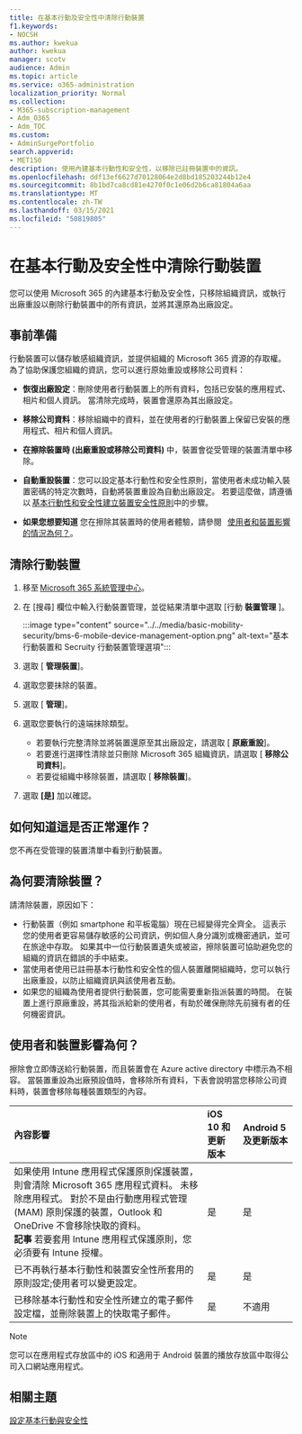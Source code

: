 ```yaml
---
title: 在基本行動及安全性中清除行動裝置
f1.keywords:
- NOCSH
ms.author: kwekua
author: kwekua
manager: scotv
audience: Admin
ms.topic: article
ms.service: o365-administration
localization_priority: Normal
ms.collection:
- M365-subscription-management
- Adm_O365
- Adm_TOC
ms.custom:
- AdminSurgePortfolio
search.appverid:
- MET150
description: 使用內建基本行動性和安全性，以移除已註冊裝置中的資訊。
ms.openlocfilehash: ddf13ef6627d70128064e2d8bd185203244b12e4
ms.sourcegitcommit: 8b1bd7ca8cd81e4270f0c1e06d2b6ca81804a6aa
ms.translationtype: MT
ms.contentlocale: zh-TW
ms.lasthandoff: 03/15/2021
ms.locfileid: "50819805"
---
```

# <a name="wipe-a-mobile-device-in-basic-mobility-and-security"></a>在基本行動及安全性中清除行動裝置

您可以使用 Microsoft 365 的內建基本行動及安全性，只移除組織資訊，或執行出廠重設以刪除行動裝置中的所有資訊，並將其還原為出廠設定。

## <a name="before-you-begin"></a>事前準備

行動裝置可以儲存敏感組織資訊，並提供組織的 Microsoft 365 資源的存取權。 為了協助保護您組織的資訊，您可以進行原始重設或移除公司資料：

- **恢復出廠設定**：刪除使用者行動裝置上的所有資料，包括已安裝的應用程式、相片和個人資訊。 當清除完成時，裝置會還原為其出廠設定。

- **移除公司資料**：移除組織中的資料，並在使用者的行動裝置上保留已安裝的應用程式、相片和個人資訊。

- **在擦除裝置時 (出廠重設或移除公司資料)** 中，裝置會從受管理的裝置清單中移除。
    
- **自動重設裝置**：您可以設定基本行動性和安全性原則，當使用者未成功輸入裝置密碼的特定次數時，自動將裝置重設為自動出廠設定。 若要這麼做，請遵循以 [基本行動性和安全性建立裝置安全性原則](create-device-security-policies.md)中的步驟。
    
- **如果您想要知道** 您在擦除其裝置時的使用者體驗，請參閱   [使用者和裝置影響的情況為何？](#whats-the-user-and-device-impact)。

## <a name="wipe-a-mobile-device"></a>清除行動裝置

1. 移至 [Microsoft 365 系統管理中心](https://support.microsoft.com/office/758befc4-0888-4009-9f14-0d147402fd23)。

2. 在 [搜尋] 欄位中輸入行動裝置管理，並從結果清單中選取 [行動 **裝置管理** ]。

    :::image type="content" source="../../media/basic-mobility-security/bms-6-mobile-device-management-option.png" alt-text="基本行動裝置和 Secruity 行動裝置管理選項":::

3. 選取 [ **管理裝置**]。

4. 選取您要抹除的裝置。

5. 選取 [ **管理**]。

6. 選取您要執行的遠端抹除類型。

    - 若要執行完整清除並將裝置還原至其出廠設定，請選取 [ **原廠重設**]。
    - 若要進行選擇性清除並只刪除 Microsoft 365 組織資訊，請選取 [ **移除公司資料**]。
    - 若要從組織中移除裝置，請選取 [ **移除裝置**]。

7. 選取 **[是]** 加以確認。

## <a name="how-do-i-know-it-worked"></a>如何知道這是否正常運作？

您不再在受管理的裝置清單中看到行動裝置。

## <a name="why-would-you-want-to-wipe-a-device"></a>為何要清除裝置？

請清除裝置，原因如下：

- 行動裝置（例如 smartphone 和平板電腦）現在已經變得完全齊全。 這表示您的使用者更容易儲存敏感的公司資訊，例如個人身分識別或機密通訊，並可在旅途中存取。 如果其中一位行動裝置遺失或被盜，擦除裝置可協助避免您的組織的資訊在錯誤的手中結束。
- 當使用者使用已註冊基本行動性和安全性的個人裝置離開組織時，您可以執行出廠重設，以防止組織資訊與該使用者互動。
- 如果您的組織為使用者提供行動裝置，您可能需要重新指派裝置的時間。 在裝置上進行原廠重設，將其指派給新的使用者，有助於確保刪除先前擁有者的任何機密資訊。

## <a name="whats-the-user-and-device-impact"></a>使用者和裝置影響為何？

擦除會立即傳送給行動裝置，而且裝置會在 Azure active directory 中標示為不相容。 當裝置重設為出廠預設值時，會移除所有資料，下表會說明當您移除公司資料時，裝置會移除每種裝置類型的內容。

|**內容影響**|**iOS 10 和更新版本**|**Android 5 及更新版本**|
|:-----|:-----|:-----|
|如果使用 Intune 應用程式保護原則保護裝置，則會清除 Microsoft 365 應用程式資料。 未移除應用程式。 對於不是由行動應用程式管理 (MAM) 原則保護的裝置，Outlook 和 OneDrive 不會移除快取的資料。<br/>**記事** 若要套用 Intune 應用程式保護原則，您必須要有 Intune 授權。|是|是|
|已不再執行基本行動性和裝置安全性所套用的原則設定;使用者可以變更設定。|是|是|
|已移除基本行動性和安全性所建立的電子郵件設定檔，並刪除裝置上的快取電子郵件。|是|不適用|
>[!NOTE]
>您可以在應用程式存放區中的 iOS 和適用于 Android 裝置的播放存放區中取得公司入口網站應用程式。

## <a name="related-topics"></a>相關主題

[設定基本行動與安全性](set-up.md)
